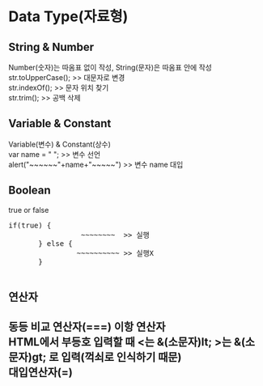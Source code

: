 <h1>Data Type(자료형)</h1>
  <h2>String & Number</h2>
   <div>Number(숫자)는 따옴표 없이 작성, String(문자)은 따옴표 안에 작성</div>
    <div>str.toUpperCase();   >>  대문자로 변경</div>
    <div>str.indexOf();   >>  문자 위치 찾기</div>
    <div>str.trim();   >>  공백 삭제</div>

<h2>Variable & Constant</h2>
  <div>Variable(변수) & Constant(상수)</div>
  <div>var name = " "; >> 변수 선언</div>
  <div>alert("~~~~~~"+name+"~~~~~") >> 변수 name 대입
  
<h2>Boolean</h2>
  <div>true or false</div> 
  <pre>if(true) {
                 ~~~~~~~~  >> 실행          
       } else {
                ~~~~~~~~~~ >> 실행X
       }
  </pre>

<h2>연산자<h2>
    <div>동등 비교 연산자(===) 이항 연산자</div>
    <div>HTML에서 부등호 입력할 때 <는 &(소문자)lt; >는 &(소문자)gt; 로 입력(꺽쇠로 인식하기 때문)</div>
    <div>대입연산자(=) </div>

